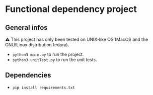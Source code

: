# Functional dependency project

## General infos 
:warning: This project has only been tested on UNIX-like OS (MacOS and the GNU/Linux distribution fedora).

- ```python3 main.py``` to run the project.
- ```python3 unitTest.py``` to run the unit tests.

## Dependencies
- ```pip install requirements.txt```

